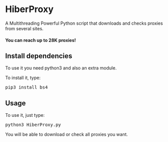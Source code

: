 # HiberProxy
A Multithreading Powerful Python script that downloads and checks proxies from several sites.

<h4>You can reach up to 28K proxies!</h4>

<h2>Install dependencies</h2>
To use it you need python3 and also an extra module.

To install it, type:
<pre>pip3 install bs4</pre>

<h2>Usage</h2>
To use it, just type:

<pre>python3 HiberProxy.py</pre>

You will be able to download or check all proxies you want.
